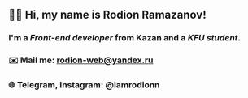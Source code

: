 ## 👋🏻 Hi, my name is **Rodion Ramazanov**!
### I'm a *Front-end developer* from Kazan and a *KFU student*.
### ✉️ Mail me: rodion-web@yandex.ru
### 🌐 Telegram, Instagram: @iamrodionn


